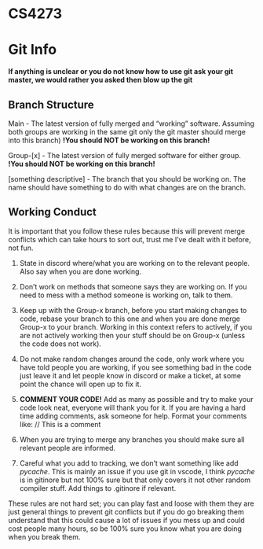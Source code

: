 # CS4273

# Git Info

**If anything is unclear or you do not know how to use git ask your git master, we would rather you asked then blow up the git**

## Branch Structure

Main - The latest version of fully merged and “working” software. Assuming both groups are working in the same git only the git master should merge into this branch) **!You should NOT be working on this branch!**

Group-[x] - The latest version of fully merged software for either group. **!You should NOT be working on this branch!**

[something descriptive] - The branch that you should be working on. The name should have something to do with what changes are on the branch.

## Working Conduct

It is important that you follow these rules because this will prevent merge conflicts which can take hours to sort out, trust me I’ve dealt with it before, not fun.

1) State in discord where/what you are working on to the relevant people. Also say when you are done working.

2) Don’t work on methods that someone says they are working on. If you need to mess with a method someone is working on, talk to them.

3) Keep up with the Group-x branch, before you start making changes to code, rebase your branch to this one and when you are done merge Group-x to your branch. Working in this context refers to actively, if you are not actively working then your stuff should be on Group-x (unless the code does not work).
   
5) Do not make random changes around the code, only work where you have told people you are working, if you see something bad in the code just leave it and let people know in discord or make a ticket, at some point the chance will open up to fix it.

6) **COMMENT YOUR CODE!** Add as many as possible and try to make your code look neat, everyone will thank you for it. If you are having a hard time adding comments, ask someone for help. Format your comments like: // This is a comment

7) When you are trying to merge any branches you should make sure all relevant people are informed.

8) Careful what you add to tracking, we don’t want something like add _pycache_. This is mainly an issue if you use git in vscode, I think _pycache_ is in gitinore but not 100% sure but that only covers it not other random compiler stuff. Add things to .gitinore if relevant.

These rules are not hard set; you can play fast and loose with them they are just general things to prevent git conflicts but if you do go breaking them understand that this could cause a lot of issues if you mess up and could cost people many hours, so be 100% sure you know what you are doing when you break them.


